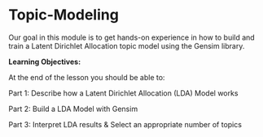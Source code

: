 # Topic-Modeling

Our goal in this module is to get hands-on experience in how to build and train a Latent Dirichlet Allocation topic model using the Gensim library.

**Learning Objectives:**

At the end of the lesson you should be able to:

Part 1: Describe how a Latent Dirichlet Allocation (LDA) Model works

Part 2: Build a LDA Model with Gensim

Part 3: Interpret LDA results & Select an appropriate number of topics
